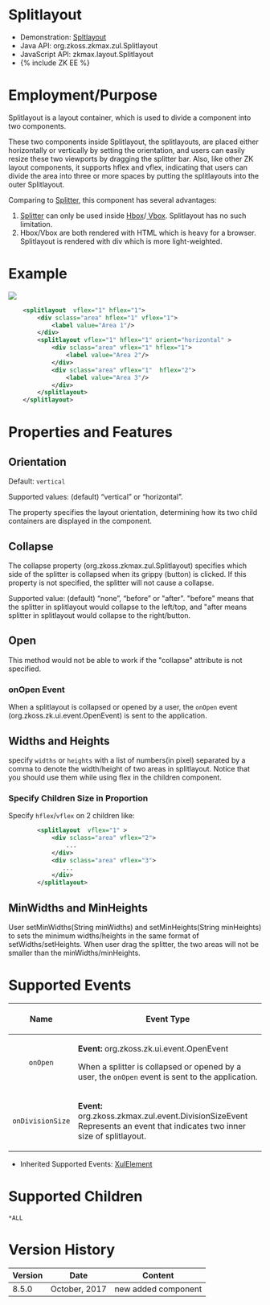 

# Splitlayout

- Demonstration:
  [Spltlayout](https://www.zkoss.org/zkdemo/layout/split_layout)
- Java API: <javadoc>org.zkoss.zkmax.zul.Splitlayout</javadoc>
- JavaScript API:
  <javadoc directory="jsdoc">zkmax.layout.Splitlayout</javadoc>
- {% include ZK EE %}

# Employment/Purpose

Splitlayout is a layout container, which is used to divide a component
into two components.

These two components inside Splitlayout, the splitlayouts, are placed
either horizontally or vertically by setting the orientation, and users
can easily resize these two viewports by dragging the splitter bar.
Also, like other ZK layout components, it supports hflex and vflex,
indicating that users can divide the area into three or more spaces by
putting the splitlayouts into the outer Splitlayout.

Comparing to [
Splitter](ZK%20Component%20Reference/Layouts/Splitter), this
component has several advantages:

1.  [ Splitter](ZK%20Component%20Reference/Layouts/Splitter)
    can only be used inside [
    Hbox](ZK%20Component%20Reference/Layouts/Hbox)/[
    Vbox](ZK%20Component%20Reference/Layouts/Vbox).
    Splitlayout has no such limitation.
2.  Hbox/Vbox are both rendered with HTML which is heavy for a browser.
    Splitlayout is rendered with div which is more light-weighted.

# Example

![](ZKComRef_Splitlayout_Examples.PNG)

``` xml
    <splitlayout  vflex="1" hflex="1">
        <div sclass="area" hflex="1" vflex="1">
            <label value="Area 1"/>
        </div>
        <splitlayout vflex="1" hflex="1" orient="horizontal" >
            <div sclass="area" vflex="1" hflex="1">
                <label value="Area 2"/>
            </div>
            <div sclass="area" vflex="1"  hflex="2">
                <label value="Area 3"/>
            </div>
        </splitlayout>
    </splitlayout>
```

# Properties and Features

## Orientation

Default: `vertical`

Supported values: (default) “vertical” or “horizontal”.

The property specifies the layout orientation, determining how its two
child containers are displayed in the component.

## Collapse

The collapse property
(<javadoc method="setCollapse(java.lang.String)">org.zkoss.zkmax.zul.Splitlayout</javadoc>)
specifies which side of the splitter is collapsed when its grippy
(button) is clicked. If this property is not specified, the splitter
will not cause a collapse.

Supported value: (default) “none”, “before” or "after". "before" means
that the splitter in splitlayout would collapse to the left/top, and
"after means splitter in splitlayout would collapse to the right/button.

## Open

This method would not be able to work if the "collapse" attribute is not
specified.

### onOpen Event

When a splitlayout is collapsed or opened by a user, the `onOpen` event
(<javadoc>org.zkoss.zk.ui.event.OpenEvent</javadoc>) is sent to the
application.

## Widths and Heights

specify `widths` or `heights` with a list of numbers(in pixel) separated
by a comma to denote the width/height of two areas in splitlayout.
Notice that you should use them while using flex in the children
component.

### Specify Children Size in Proportion

Specify `hflex`/`vflex` on 2 children like:

``` xml
        <splitlayout  vflex="1" >
            <div sclass="area" vflex="2">
                ...
            </div>
            <div sclass="area" vflex="3">
               ...
            </div>
        </splitlayout>
```

## MinWidths and MinHeights

User setMinWidths(String minWidths) and setMinHeights(String minHeights)
to sets the minimum widths/heights in the same format of
setWidths/setHeights. When user drag the splitter, the two areas will
not be smaller than the minWidths/minHeights.

# Supported Events

<table>
<thead>
<tr class="header">
<th><center>
<p>Name</p>
</center></th>
<th><center>
<p>Event Type</p>
</center></th>
</tr>
</thead>
<tbody>
<tr class="odd">
<td><center>
<p><code>onOpen</code></p>
</center></td>
<td><p><strong>Event:</strong>
<javadoc>org.zkoss.zk.ui.event.OpenEvent</javadoc></p>
<p>When a splitter is collapsed or opened by a user, the
<code>onOpen</code> event is sent to the application.</p></td>
</tr>
<tr class="even">
<td><center>
<p><code>onDivisionSize</code></p>
</center></td>
<td><p><strong>Event:</strong>
<javadoc>org.zkoss.zkmax.zul.event.DivisionSizeEvent</javadoc>
Represents an event that indicates two inner size of
splitlayout.</p></td>
</tr>
</tbody>
</table>

- Inherited Supported Events: [
  XulElement](ZK_Component_Reference/Base_Components/XulElement#Supported_Events)

# Supported Children

`*ALL`

# Version History



| Version | Date          | Content             |
|---------|---------------|---------------------|
| 8.5.0   | October, 2017 | new added component |


